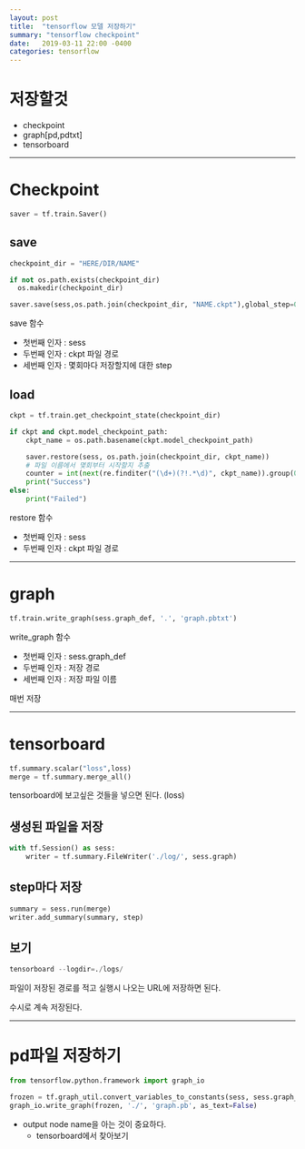 ```yaml
---
layout: post
title:  "tensorflow 모델 저장하기"
summary: "tensorflow checkpoint"
date:   2019-03-11 22:00 -0400
categories: tensorflow
---
```


# 저장할것
- checkpoint
- graph[pd,pdtxt]
- tensorboard

---

# Checkpoint

```python
saver = tf.train.Saver()
```

## save

```python
checkpoint_dir = "HERE/DIR/NAME"

if not os.path.exists(checkpoint_dir)
  os.makedir(checkpoint_dir)

saver.save(sess,os.path.join(checkpoint_dir, "NAME.ckpt"),global_step=0)
```

save 함수

- 첫번째 인자 : sess
- 두번째 인자 : ckpt 파일 경로
- 세번째 인자 : 몇회마다 저장할지에 대한 step

## load
```python
ckpt = tf.train.get_checkpoint_state(checkpoint_dir)

if ckpt and ckpt.model_checkpoint_path:
    ckpt_name = os.path.basename(ckpt.model_checkpoint_path)

    saver.restore(sess, os.path.join(checkpoint_dir, ckpt_name))
    # 파일 이름에서 몇회부터 시작할지 추출
    counter = int(next(re.finditer("(\d+)(?!.*\d)", ckpt_name)).group(0))
    print("Success")
else:
    print("Failed")
```

restore 함수

- 첫번째 인자 : sess
- 두번째 인자 : ckpt 파일 경로

---

# graph

```python
tf.train.write_graph(sess.graph_def, '.', 'graph.pbtxt')
```

write_graph 함수

- 첫번째 인자 : sess.graph_def
- 두번째 인자 : 저장 경로
- 세번째 인자 : 저장 파일 이름

매번 저장

---

# tensorboard

```python
tf.summary.scalar("loss",loss)
merge = tf.summary.merge_all()
```

tensorboard에 보고싶은 것들을 넣으면 된다. (loss)

## 생성된 파일을 저장

```python
with tf.Session() as sess:
    writer = tf.summary.FileWriter('./log/', sess.graph)
```

## step마다 저장

```python
summary = sess.run(merge)
writer.add_summary(summary, step)
```

## 보기

```python
tensorboard --logdir=./logs/
```

파일이 저장된 경로를 적고 실행시 나오는 URL에 저장하면 된다.

수시로 계속 저장된다.

---

# pd파일 저장하기

```python
from tensorflow.python.framework import graph_io

frozen = tf.graph_util.convert_variables_to_constants(sess, sess.graph_def, ["output_node_name"])
graph_io.write_graph(frozen, './', 'graph.pb', as_text=False)
```

- output node name을 아는 것이 중요하다.
  + tensorboard에서 찾아보기
